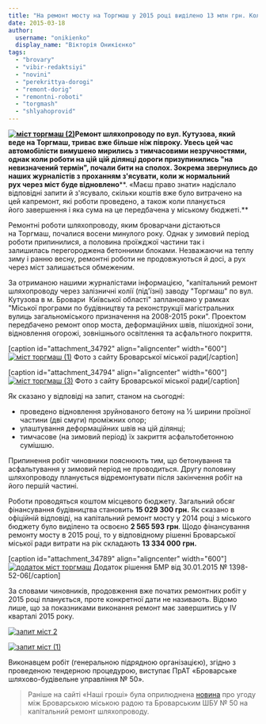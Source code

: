 ```yaml
---
title: "На ремонт мосту на Торгмаш у 2015 році виділено 13 млн грн. Коли мають завершити роботи?"
date: 2015-03-18
author: 
  username: "onikienko"
  display_name: "Вікторія Оникієнко"
tags: 
  - "brovary"
  - "vibir-redaktsiyi"
  - "novini"
  - "perekrittya-dorogi"
  - "remont-dorig"
  - "remontni-roboti"
  - "torgmash"
  - "shlyahoprovid"
---
```


**[![міст торгмаш (2)](https://mpz.brovary.org/wp-content/uploads/2015/03/mist-torgmash-2.jpg)](https://mpz.brovary.org/wp-content/uploads/2015/03/mist-torgmash-2.jpg)Ремонт шляхопроводу по вул. Кутузова, який веде на Торгмаш, триває вже більше ніж півроку. Увесь цей час автомобілісти вимушено мирились з тимчасовими незручностями, однак коли роботи на цій** **цій ділянці дороги призупинились "на невизначений термін", почали бити на сполох. Зокрема звернулись до наших журналістів з проханням з'ясувати, коли ж нормальний рух через міст буде відновлено****. «Маєш право знати» надіслало відповідні запити й з'ясувало, скільки коштів вже було витрачено на цей капремонт, які роботи проведено, а також коли планується його завершення і яка сума на це передбачена у міському бюджеті.**

Ремонтні роботи шляхопроводу, яким броварчани дістаються на Торгмаш, почалися восени минулого року. Однак у зимовий період роботи припинилися, а половина проїжджої частини так і залишилась перегороджена бетонними блоками. Незважаючи на теплу зиму і ранню весну, ремонтні роботи не продовжуються й досі, а рух через міст залишається обмеженим.

За отриманою нашими журналістами інформацією, "капітальний ремонт шляхопроводу через залізничні колії (під'їзні) заводу "Торгмаш" по вул. Кутузова в м. Бровари  Київської області" заплановано у рамках "Міської програми по будівництву та реконструкції магістральних вулиць загальноміського призначення на 2008-2015 роки". Проектом передбачено ремонт опор моста, деформаційних швів, пішохідної зони, відновлення огорожі, зовнішнього освітлення та асфальтного покриття.

\[caption id="attachment\_34792" align="aligncenter" width="600"\][![міст торгмаш (1)](https://mpz.brovary.org/wp-content/uploads/2015/03/mist-torgmash-1.jpg)](https://mpz.brovary.org/wp-content/uploads/2015/03/mist-torgmash-1.jpg) Фото з сайту Броварської міської ради\[/caption\]

\[caption id="attachment\_34794" align="aligncenter" width="600"\][![міст торгмаш (3)](https://mpz.brovary.org/wp-content/uploads/2015/03/mist-torgmash-3.jpg)](https://mpz.brovary.org/wp-content/uploads/2015/03/mist-torgmash-3.jpg) Фото з сайту Броварської міської ради\[/caption\]

Як сказано у відповіді на запит, станом на сьогодні:

- проведено відновлення зруйнованого бетону на ½ ширини проїзної частини (дві смуги) проміжних опор;
- улаштування деформаційних швів на цій ділянці;
- тимчасове (на зимовий період) їх закриття асфальтобетонною сумішшю.

Припинення робіт чиновники пояснюють тим, що бетонування та асфальтування у зимовий період не проводиться. Другу половину шляхопроводу планується відремонтувати після закінчення робіт на його першій частині.

Роботи проводяться коштом місцевого бюджету. Загальний обсяг фінансування будівництва становить **15 029 300 грн.** Як сказано в офіційній відповіді, на капітальний ремонт мосту у 2014 році з міського бюджету було виділено та освоєно **2 565 593** **грн**. Щодо фінансування ремонту мосту в 2015 році, то у відповідному рішенні Броварської міської ради витрати на рік складають **13 334 000** **грн.**

\[caption id="attachment\_34789" align="aligncenter" width="600"\][![додаток міст торгмаш](https://mpz.brovary.org/wp-content/uploads/2015/03/Bezyimyannyiy.png)](https://mpz.brovary.org/wp-content/uploads/2015/03/Bezyimyannyiy.png) Додаток рішення БМР від 30.01.2015 № 1398-52-06\[/caption\]

За словами чиновників, продовження вже початих ремонтних робіт у 2015 році планується, проте конкретної дати не називають. Відомо лише, що за показниками виконання ремонт має завершитись у IV кварталі 2015 року.

[![запит міст 2](https://mpz.brovary.org/wp-content/uploads/2015/03/hQFXuLGyE4.jpg)](https://mpz.brovary.org/wp-content/uploads/2015/03/hQFXuLGyE4.jpg)

[![запит міст (1)](https://mpz.brovary.org/wp-content/uploads/2015/03/zapit-mist-1-e1426675683581.jpg)](https://mpz.brovary.org/wp-content/uploads/2015/03/zapit-mist-1-e1426675683581.jpg)

Виконавцем робіт (генеральною підрядною організацією), згідно з проведеною тендерною процедурою, виступає ПрАТ «Броварське шляхово-будівельне управління № 50».

> Раніше на сайті «Наші гроші» була оприлюднена [новина](http://www.facebook.com/l.php?u=http%3A%2F%2Fnashigroshi.org%2F2014%2F05%2F15%2Feks-holovnyj-shlyahovyk-otrymaje-14-miljoniv-na-shlyahoprovid-u-brovarah%2F&h=tAQGifiza) про угоду між Броварською міською радою та Броварським ШБУ № 50 на капітальний ремонт шляхопроводу.
